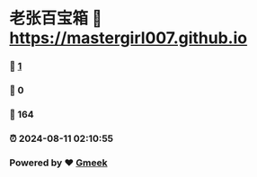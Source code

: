 # 老张百宝箱 :link: https://mastergirl007.github.io 
### :page_facing_up: [1](https://mastergirl007.github.io/tag.html) 
### :speech_balloon: 0 
### :hibiscus: 164 
### :alarm_clock: 2024-08-11 02:10:55 
### Powered by :heart: [Gmeek](https://github.com/Meekdai/Gmeek)
